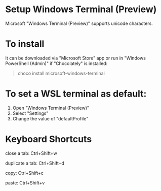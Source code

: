 # Setup Windows Terminal (Preview)

Microsoft "Windows Terminal (Preview)" supports unicode characters.

# To install

It can be downloaded via "Microsoft Store" app or run in "Windows PowerShell (Admin)" if "Chocolately" is installed:

> choco install microsoft-windows-terminal

# To set a WSL terminal as default:

1) Open "Windows Terminal (Preview)"
2) Select "Settings"
3) Change the value of "defaultProfile"

# Keyboard Shortcuts

close a tab: Ctrl+Shift+w

duplicate a tab: Ctrl+Shift+d

copy: Ctrl+Shift+c

paste: Ctrl+Shift+v
